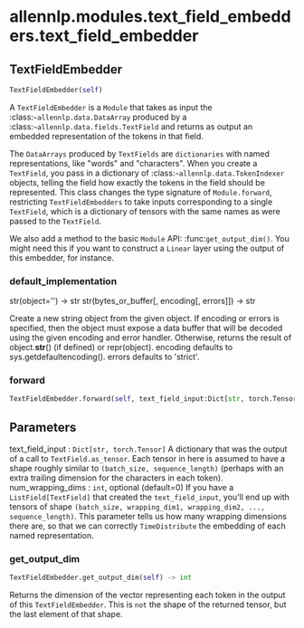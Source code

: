 # allennlp.modules.text_field_embedders.text_field_embedder

## TextFieldEmbedder
```python
TextFieldEmbedder(self)
```

A ``TextFieldEmbedder`` is a ``Module`` that takes as input the
:class:`~allennlp.data.DataArray` produced by a :class:`~allennlp.data.fields.TextField` and
returns as output an embedded representation of the tokens in that field.

The ``DataArrays`` produced by ``TextFields`` are `dictionaries` with named representations,
like "words" and "characters".  When you create a ``TextField``, you pass in a dictionary of
:class:`~allennlp.data.TokenIndexer` objects, telling the field how exactly the tokens in the
field should be represented.  This class changes the type signature of ``Module.forward``,
restricting ``TextFieldEmbedders`` to take inputs corresponding to a single ``TextField``,
which is a dictionary of tensors with the same names as were passed to the ``TextField``.

We also add a method to the basic ``Module`` API: :func:`get_output_dim()`.  You might need
this if you want to construct a ``Linear`` layer using the output of this embedder, for
instance.

### default_implementation
str(object='') -> str
str(bytes_or_buffer[, encoding[, errors]]) -> str

Create a new string object from the given object. If encoding or
errors is specified, then the object must expose a data buffer
that will be decoded using the given encoding and error handler.
Otherwise, returns the result of object.__str__() (if defined)
or repr(object).
encoding defaults to sys.getdefaultencoding().
errors defaults to 'strict'.
### forward
```python
TextFieldEmbedder.forward(self, text_field_input:Dict[str, torch.Tensor], num_wrapping_dims:int=0, **kwargs) -> torch.Tensor
```

Parameters
----------
text_field_input : ``Dict[str, torch.Tensor]``
    A dictionary that was the output of a call to ``TextField.as_tensor``.  Each tensor in
    here is assumed to have a shape roughly similar to ``(batch_size, sequence_length)``
    (perhaps with an extra trailing dimension for the characters in each token).
num_wrapping_dims : ``int``, optional (default=0)
    If you have a ``ListField[TextField]`` that created the ``text_field_input``, you'll
    end up with tensors of shape ``(batch_size, wrapping_dim1, wrapping_dim2, ...,
    sequence_length)``.  This parameter tells us how many wrapping dimensions there are, so
    that we can correctly ``TimeDistribute`` the embedding of each named representation.

### get_output_dim
```python
TextFieldEmbedder.get_output_dim(self) -> int
```

Returns the dimension of the vector representing each token in the output of this
``TextFieldEmbedder``.  This is `not` the shape of the returned tensor, but the last element of
that shape.

